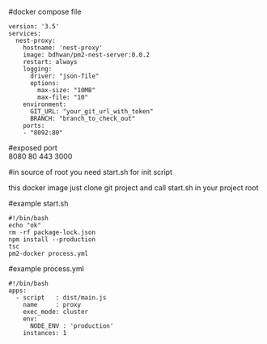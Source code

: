 #docker compose file

```
version: '3.5'
services:
  nest-proxy:
    hostname: 'nest-proxy'
    image: bdhwan/pm2-nest-server:0.0.2
    restart: always
    logging:
      driver: "json-file"
      options:
        max-size: "10MB"
        max-file: "10"
    environment:
      GIT_URL: "your_git_url_with_token"
      BRANCH: "branch_to_check_out"
    ports:
    - "8092:80"
```


#exposed port    
8080 80 443 3000 


#in source of root you need start.sh for init script
<p>this docker image just clone git project and call start.sh in your project root</p>

#example start.sh

```
#!/bin/bash
echo "ok"
rm -rf package-lock.json
npm install --production
tsc
pm2-docker process.yml
```





#example process.yml

```
#!/bin/bash
apps:
  - script   : dist/main.js
    name     : proxy
    exec_mode: cluster
    env:
      NODE_ENV : 'production'
    instances: 1
```
